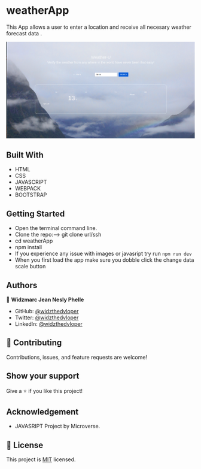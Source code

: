 # weatherApp

This App allows a user to enter a location and receive all necesary weather forecast data .

![ScreenShot](./screenshot.png)

## Built With

- HTML
- CSS
- JAVASCRIPT
- WEBPACK
- BOOTSTRAP

## Getting Started

- Open the terminal command line.
- Clone the repo:--> git clone url/ssh
- cd weatherApp
- npm install
- If you experience any issue with images or javasript try run `npm run dev`
- When you first load the app make sure you dobble click the change data scale button

## Authors

👤 **Widzmarc Jean Nesly Phelle**

- GitHub: [@widzthedvloper](https://github.com/widzthedvloper)
- Twitter: [@widzthedvloper](https://twitter.com/widzthedvloper)
- LinkedIn: [@widzthedvloper](https://www.linkedin.com/in/widzmarc-jean-nesly-phelle-252a26129/)

## 🤝 Contributing

Contributions, issues, and feature requests are welcome!

## Show your support

Give a ⭐️ if you like this project!

## Acknowledgement

- JAVASRIPT Project by Microverse.

## 📝 License

This project is [MIT](/LICENSE) licensed.

